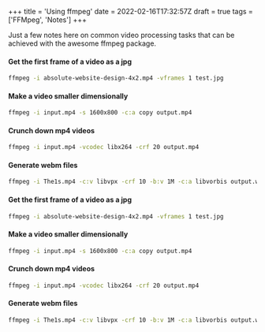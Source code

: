 +++
title = 'Using ffmpeg'
date = 2022-02-16T17:32:57Z
draft = true
tags = ['FFMpeg', 'Notes']
+++

Just a few notes here on common video processing tasks that can be achieved with the awesome ffmpeg package.

#### Get the first frame of a video as a jpg

```bash
ffmpeg -i absolute-website-design-4x2.mp4 -vframes 1 test.jpg
```

#### Make a video smaller dimensionally

```bash
ffmpeg -i input.mp4 -s 1600x800 -c:a copy output.mp4
```

#### Crunch down mp4 videos

```bash
ffmpeg -i input.mp4 -vcodec libx264 -crf 20 output.mp4
```

#### Generate webm files

```bash
ffmpeg -i The1s.mp4 -c:v libvpx -crf 10 -b:v 1M -c:a libvorbis output.webm
```

#### Get the first frame of a video as a jpg

```bash
ffmpeg -i absolute-website-design-4x2.mp4 -vframes 1 test.jpg
```

#### Make a video smaller dimensionally

```bash
ffmpeg -i input.mp4 -s 1600x800 -c:a copy output.mp4
```

#### Crunch down mp4 videos

```bash
ffmpeg -i input.mp4 -vcodec libx264 -crf 20 output.mp4
```

#### Generate webm files

```bash
ffmpeg -i The1s.mp4 -c:v libvpx -crf 10 -b:v 1M -c:a libvorbis output.webm
```
